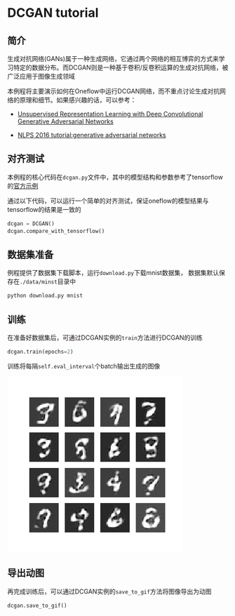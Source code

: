 # DCGAN tutorial



## 简介

生成对抗网络(GANs)属于一种生成网络，它通过两个网络的相互博弈的方式来学习特定的数据分布。而DCGAN则是一种基于卷积/反卷积运算的生成对抗网络，被广泛应用于图像生成领域

本例程将主要演示如何在Oneflow中运行DCGAN网络，而不重点讨论生成对抗网络的原理和细节。如果感兴趣的话，可以参考：

- [Unsupervised Representation Learning with Deep Convolutional Generative Adversarial Networks](https://arxiv.org/abs/1511.06434)

- [NLPS 2016 tutorial:generative adversarial networks](https://arxiv.org/abs/1511.06434)



## 对齐测试

本例程的核心代码在`dcgan.py`文件中，其中的模型结构和参数参考了tensorflow的[官方示例](https://www.tensorflow.org/tutorials/generative/dcgan)

通过以下代码，可以运行一个简单的对齐测试，保证oneflow的模型结果与tensorflow的结果是一致的

```python
dcgan = DCGAN()
dcgan.compare_with_tensorflow()
```



## 数据集准备

例程提供了数据集下载脚本，运行`download.py`下载mnist数据集， 数据集默认保存在`./data/minst`目录中

```bash
python download.py mnist
```



## 训练

在准备好数据集后，可通过DCGAN实例的`train`方法进行DCGAN的训练

```python
dcgan.train(epochs=2)
```

训练将每隔`self.eval_interval`个batch输出生成的图像

![1](imgs/1.png)

## 导出动图

再完成训练后，可以通过DCGAN实例的`save_to_gif`方法将图像导出为动图

```python
dcgan.save_to_gif()
```